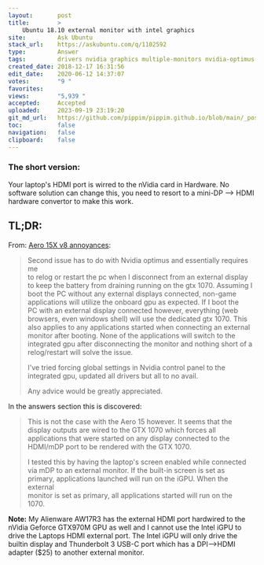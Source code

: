 ```yaml
---
layout:       post
title:        >
    Ubuntu 18.10 external monitor with intel graphics
site:         Ask Ubuntu
stack_url:    https://askubuntu.com/q/1102592
type:         Answer
tags:         drivers nvidia graphics multiple-monitors nvidia-optimus
created_date: 2018-12-17 16:31:56
edit_date:    2020-06-12 14:37:07
votes:        "9 "
favorites:    
views:        "5,939 "
accepted:     Accepted
uploaded:     2023-09-19 23:19:20
git_md_url:   https://github.com/pippim/pippim.github.io/blob/main/_posts/2018/2018-12-17-Ubuntu-18.10-external-monitor-with-intel-graphics.md
toc:          false
navigation:   false
clipboard:    false
---
```


### The short version:

Your laptop's HDMI port is wirred to the nVidia card in Hardware.  No software solution can change this, you need to resort to a mini-DP --> HDMI hardware convertor to make this work.


## TL;DR:
From: [Aero 15X v8 annoyances][1]:

> Second issue has to do with Nvidia optimus and essentially requires me  
> to relog or restart the pc when I disconnect from an external display  
> to keep the battery from draining running on the gtx 1070. Assuming I  
> boot the PC without any external displays connected, non-game  
> applications will utilize the onboard gpu as expected. If I boot the  
> PC with an external display connected however, everything (web  
> browsers, even windows shell) will use the dedicated gtx 1070. This  
> also applies to any applications started when connecting an external  
> monitor after booting. None of the applications will switch to the  
> integrated gpu after disconnecting the monitor and nothing short of a  
> relog/restart will solve the issue.  
>   
> I've tried forcing global settings in Nvidia control panel to the  
> integrated gpu, updated all drivers but all to no avail.  
>   
> Any advice would be greatly appreciated.  

In the answers section this is discovered:

> This is not the case with the Aero 15 however. It seems that the  
> display outputs are wired to the GTX 1070 which forces all  
> applications that were started on any display connected to the  
> HDMI/mDP port to be rendered with the GTX 1070.  
>   
> I tested this by having the laptop's screen enabled while connected  
> via mDP to an external monitor. If the built-in screen is set as  
> primary, applications launched will run on the iGPU. When the external  
> monitor is set as primary, all applications started will run on the  
> 1070.  

**Note:** My Alienware AW17R3 has the external HDMI port hardwired to the nVidia Geforce GTX970M GPU as well and I cannot use the Intel iGPU to drive the Laptops HDMI external port. The Intel iGPU will only drive the builtin display and Thunderbolt 3 USB-C port which has a DPI-->HDMI adapter ($25) to another external monitor.

  [1]: https://www.reddit.com/r/gigabytegaming/comments/90jze6/aero_15x_v8_annoyances/

